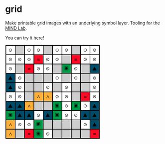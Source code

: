 # grid

Make printable grid images with an underlying symbol layer.  Tooling for the [MIND Lab](https://www.science.smith.edu/mindindevelopmentlab/).

You can try it [here](https://foundling.github.io/pegboard)!

<img src="grid.png">

